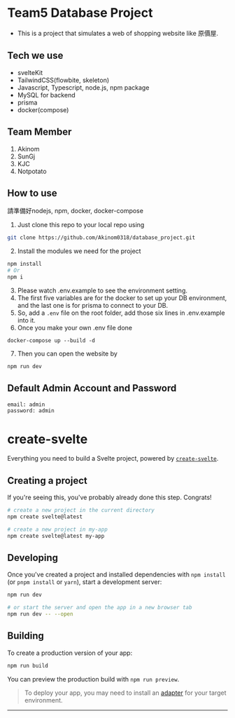 # Team5 Database Project
- This is a project that simulates a web of shopping website like 原價屋.

## Tech we use
- svelteKit
- TailwindCSS(flowbite, skeleton)
- Javascript, Typescript, node.js, npm package
- MySQL for backend
- prisma
- docker(compose)

## Team Member
1. Akinom
2. SunGj
3. KJC
4. Notpotato

## How to use
請準備好nodejs, npm, docker, docker-compose
1. Just clone this repo to your local repo using
```bash
git clone https://github.com/Akinom0318/database_project.git
```
2. Install the modules we need for the project
```bash
npm install
# Or
npm i
```
3. Please watch .env.example to see the environment setting.
4. The first five variables are for the docker to set up your DB environment, and the last one is for prisma to connect to your DB.
5. So, add a ```.env``` file on the root folder, add those six lines in .env.example into it.
6. Once you make your own .env file done
```bach
docker-compose up --build -d
```
7. Then you can open the website by
```bash
npm run dev
```

## Default Admin Account and Password
```bash
email: admin
password: admin
```

# create-svelte

Everything you need to build a Svelte project, powered by [`create-svelte`](https://github.com/sveltejs/kit/tree/main/packages/create-svelte).

## Creating a project

If you're seeing this, you've probably already done this step. Congrats!

```bash
# create a new project in the current directory
npm create svelte@latest

# create a new project in my-app
npm create svelte@latest my-app
```

## Developing

Once you've created a project and installed dependencies with `npm install` (or `pnpm install` or `yarn`), start a development server:

```bash
npm run dev

# or start the server and open the app in a new browser tab
npm run dev -- --open
```

## Building

To create a production version of your app:

```bash
npm run build
```

You can preview the production build with `npm run preview`.

> To deploy your app, you may need to install an [adapter](https://kit.svelte.dev/docs/adapters) for your target environment.

---
